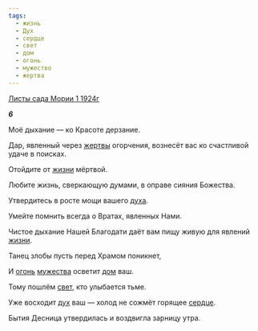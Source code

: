 ```yaml
---
tags:
  - жизнь
  - Дух
  - сердце
  - свет
  - дом
  - огонь
  - мужество
  - жертва
---
```

[Листы сада Мории 1 1924г](https://127.0.0.1:4002/agni/1924)

___6___

Моё дыхание — ко Красоте дерзание.   

Дар, явленный через [жертвы](../../../tags/#жертва) огорчения, вознесёт вас ко счастливой удаче в поисках.   

Отойдите от [жизни](../../../tags/#жизнь) мёртвой.   

Любите жизнь, сверкающую думами, в оправе сияния Божества.   

Утвердитесь в росте мощи вашего [духа](../../../tags/#Дух).   

Умейте помнить всегда о Вратах, явленных Нами.   

Чистое дыхание Нашей Благодати даёт вам пищу живую для явлений [жизни](../../../tags/#жизнь).   

Танец злобы пусть перед Храмом поникнет,   

И [огонь](../../../tags/#огонь) [мужества](../../../tags/#мужество) осветит [дом](../../../tags/#дом) ваш.   

Тому пошлём [свет](../../../tags/#свет), кто улыбается тьме.   

Уже восходит [дух](../../../tags/#Дух) ваш — холод не сожмёт горящее [сердце](../../../tags/#сердце).   

Бытия Десница утвердилась и воздвигла зарницу утра.   

